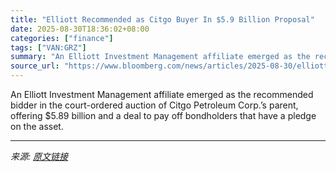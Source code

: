 ```yaml
---
title: "Elliott Recommended as Citgo Buyer In $5.9 Billion Proposal"
date: 2025-08-30T18:36:02+08:00
categories: ["finance"]
tags: ["VAN:GRZ"]
summary: "An Elliott Investment Management affiliate emerged as the recommended bidder in the court-ordered auction of Citgo Petroleum Corp.’s parent, offering $5.89 billion and a deal to pay off bondholders th"
source_url: "https://www.bloomberg.com/news/articles/2025-08-30/elliott-recommended-as-citgo-buyer-with-5-89-billion-proposal"
---
```


An Elliott Investment Management affiliate emerged as the recommended bidder in the court-ordered auction of Citgo Petroleum Corp.’s parent, offering $5.89 billion and a deal to pay off bondholders that have a pledge on the asset.

---

*来源: [原文链接](https://www.bloomberg.com/news/articles/2025-08-30/elliott-recommended-as-citgo-buyer-with-5-89-billion-proposal)*
